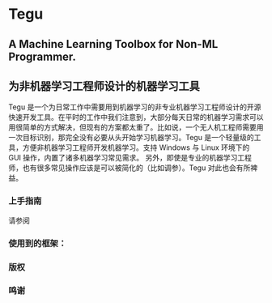 # Tegu
## A Machine Learning Toolbox for Non-ML Programmer. 
## 为非机器学习工程师设计的机器学习工具

Tegu 是一个为日常工作中需要用到机器学习的非专业机器学习工程师设计的开源快速开发工具。在平时的工作中我们注意到，大部分每天日常的机器学习需求可以用很简单的方式解决，但现有的方案都太重了。比如说，一个无人机工程师需要用一次目标识别，那完全没有必要从头开始学习机器学习。Tegu 是一个轻量级的工具，方便非机器学习工程师开发机器学习。支持 Windows 与 Linux 环境下的 GUI 操作，内置了诸多机器学习常见需求。
另外，即使是专业的机器学习工程师，也有很多常见操作应该是可以被简化的（比如调参）。Tegu 对此也会有所裨益。



### 上手指南

请参阅

### 使用到的框架：

### 版权

### 鸣谢
